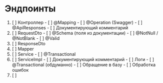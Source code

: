 # Эндпоинты
1. [ ] Контроллер
       - [ ] @Mapping
       - [ ] @Operation (Swagger)
       - [ ] @ApiResponses
       - [ ] Документирующий комментарий
2. [ ] RequestDto
       - [ ] @Schema (поля из документации)
       - [ ] @NotNull / @NotBlank
       - [ ] @Valid
3. [ ] ResponseDto
4. [ ] Mapper
5. [ ] Service
       - [ ] @Transactional
6. [ ] ServiceImpl
       - [ ] Документирующий комментарий
       - [ ] Логи
       - [ ] @Transactional (обдуманно)
       - [ ] Обращение в базу
       - [ ] Обработка ошибок
7. [ ] 